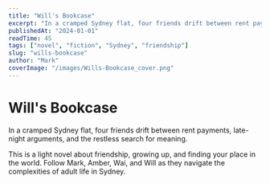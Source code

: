 ```yaml
---
title: "Will's Bookcase"
excerpt: "In a cramped Sydney flat, four friends drift between rent payments, late-night arguments, and the restless search for meaning."
publishedAt: "2024-01-01"
readTime: 45
tags: ["novel", "fiction", "Sydney", "friendship"]
slug: "wills-bookcase"
author: "Mark"
coverImage: "/images/Wills-Bookcase_cover.png"
---
```


# Will's Bookcase

In a cramped Sydney flat, four friends drift between rent payments, late-night arguments, and the restless search for meaning.

This is a light novel about friendship, growing up, and finding your place in the world. Follow Mark, Amber, Wai, and Will as they navigate the complexities of adult life in Sydney.